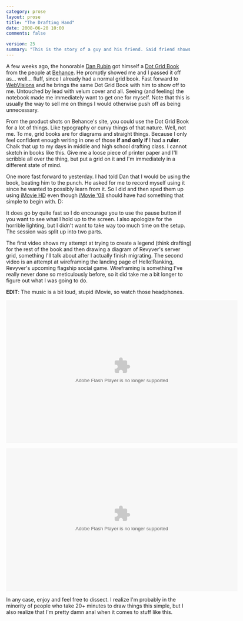 ```yaml
---
category: prose
layout: prose
title: "The Drafting Hand"
date: 2008-06-20 10:00
comments: false

version: 25
summary: "This is the story of a guy and his friend. Said friend shows off a product to the guy that he initially doesn't want to buy and then buys out of peer pressure. This contains a series of videos demonstrating how the former drafter wannabe uses Behance's Dot Grid Book."
---
```


A few weeks ago, the honorable [Dan Rubin][1] got himself a [Dot Grid Book][2] from the people at [Behance][3]. He promptly showed me and I passed it  off as... well... fluff, since I already had a normal grid book. Fast forward to [WebVisions][4] and he brings the same Dot Grid Book with him to show off to me. Untouched by lead with velum cover and all. Seeing (and feeling) the notebook made me immediately want to get one for myself. Note that this is usually the way to sell me on things I would otherwise push off as being unnecessary.

From the product shots on Behance's site, you could use the Dot Grid Book for a lot of things. Like typography or curvy things of that nature. Well, not me. To me, grid books are for diagrams and straight things. Because I only feel confident enough writing in one of those **if and only if** I had a **ruler**. Chalk that up to my days in middle and high school drafting class. I cannot sketch in books like this. Give me a loose piece of printer paper and I'll scribble all over the thing, but put a grid on it and I'm immediately in a different state of mind.

One more fast forward to yesterday. I had told Dan that I would be using the book, beating him to the punch. He asked for me to record myself using it since he wanted to possibly learn from it. So I did and then sped them up using [iMovie HD][5] even though [iMovie '08][6] should have had something that simple to begin with. D:

It does go by quite fast so I do encourage you to use the pause button if you want to see what I hold up to the screen. I also apologize for the horrible lighting, but I didn't want to take way too much time on the setup. The session was split up into two parts.

The first video shows my attempt at trying to create a legend (think drafting) for the rest of the book and then drawing a diagram of Revyver's server grid, something I'll talk about after I actually finish migrating. The second video is an attempt at wireframing the landing page of Hello!Ranking, Revyver's upcoming flagship social game. Wireframing is something I've really never done so meticulously before, so it did take me a bit longer to figure out what I was going to do.

**EDIT**: The music is a bit loud, stupid iMovie, so watch those headphones.

<object classid="clsid:D27CDB6E-AE6D-11cf-96B8-444553540000" width="629" height="389" id="viddler_8f1c6cfc"><param name="movie" value="http://www.viddler.com/player/8f1c6cfc/" /><param name="allowScriptAccess" value="always" /><param name="allowFullScreen" value="true" /><embed src="http://www.viddler.com/player/8f1c6cfc/" width="629" height="389" type="application/x-shockwave-flash" allowScriptAccess="always" allowFullScreen="true" name="viddler_8f1c6cfc" ></embed></object>

<object classid="clsid:D27CDB6E-AE6D-11cf-96B8-444553540000" width="629" height="389" id="viddler_e0970e17"><param name="movie" value="http://www.viddler.com/player/e0970e17/" /><param name="allowScriptAccess" value="always" /><param name="allowFullScreen" value="true" /><embed src="http://www.viddler.com/player/e0970e17/" width="629" height="389" type="application/x-shockwave-flash" allowScriptAccess="always" allowFullScreen="true" name="viddler_e0970e17" ></embed></object>

In any case, enjoy and feel free to dissect. I realize I'm probably in the minority of people who take 20+ minutes to draw things this simple, but I also realize that I'm pretty damn anal when it comes to stuff like this.

[1]: http://superfluousbanter.org/
[2]: http://www.creativesoutfitter.com/Products/Dot-Grid-Book/9
[3]: http://www.creativesoutfitter.com/
[4]: http://webvisionsevent.com/
[5]: http://www.apple.com/support/downloads/imovieHD6.html
[6]: http://www.mymac.com/showarticle.php?do=something&id=2150
